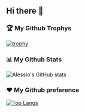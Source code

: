 ## Hi there 👋

### 🏆 My Github Trophys
[![trophy](https://github-profile-trophy.vercel.app/?username=kurosama)](https://github.com/kurosama/github-profile-trophy)

### 📊 My Github Stats
![Alessio's GitHub stats](https://github-readme-stats.vercel.app/api?username=kurosama&theme=slateorange&show_icons=true)

### ❤️ My Github preference
[![Top Langs](https://github-readme-stats.vercel.app/api/top-langs/?username=kurosama&layout=compact)](https://github.com/kurosama/github-readme-stats)

<!--
**Kurosama/Kurosama** is a ✨ _special_ ✨ repository because its `README.md` (this file) appears on your GitHub profile.

Here are some ideas to get you started:

- 🔭 I’m currently working on ...
- 🌱 I’m currently learning ...
- 👯 I’m looking to collaborate on ...
- 🤔 I’m looking for help with ...
- 💬 Ask me about ...
- 📫 How to reach me: ...
- 😄 Pronouns: ...
- ⚡ Fun fact: ...
-->
